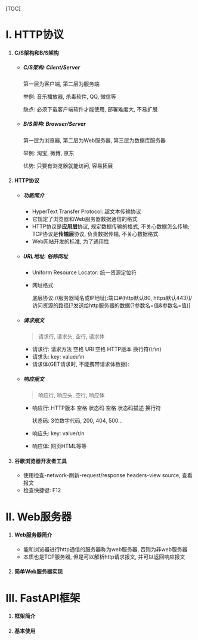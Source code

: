 [TOC]

# I. HTTP协议

1. #### C/S架构和B/S架构

    - ##### C/S架构: Client/Server

        第一层为客户端, 第二层为服务端

        举例: 音乐播放器, 杀毒软件, QQ, 微信等

        缺点: 必须下载客户端软件才能使用, 部署难度大, 不易扩展

    - ##### B/S架构: Browser/Server

        第一层为浏览器, 第二层为Web服务器, 第三层为数据库服务器

        举例: 淘宝, 微博, 京东

        优势: 只要有浏览器就能访问, 容易拓展

2. #### HTTP协议

    - ##### 功能简介

        - HyperText Transfer Protocol: 超文本传输协议
        - 它规定了浏览器和Web服务器数据通信的格式
        - HTTP协议是**应用层**协议, 规定数据传输的格式, 不关心数据怎么传输; TCP协议是**传输层**协议, 负责数据传输, 不关心数据格式
        - Web网站开发的标准, 为了通用性

    - ##### URL地址: 俗称网址

        - Uniform Resource Locator: 统一资源定位符

        - 网址格式:

            底层协议://服务器域名或IP地址[:端口#(http默认80, https默认443)]/访问资源的路径[?发送给http服务器的数据(?参数名=值&参数名=值)]

    - ##### 请求报文

        > 请求行, 请求头, 空行, 请求体

        - 请求行: 请求方法 空格 URI 空格 HTTP版本 换行符(\r\n)
        - 请求头: key: value\r\n
        - 请求体(GET请求时, 不能携带请求体数据): 

    - ##### 响应报文

        > 响应行, 响应头, 空行, 响应体

        - 响应行: HTTP版本 空格 状态码 空格 状态码描述 换行符

            状态码: 3位数字代码, 200, 404, 500...

        - 响应头: key: value/r/n

        - 响应体: 网页HTML等等

3. #### 谷歌浏览器开发者工具

    - 使用检查-network-刷新-request/response headers-view source, 查看报文
    - 检查快捷键: F12

# II. Web服务器

1. #### Web服务器简介

    - 能和浏览器进行http通信的服务器称为web服务器, 否则为非web服务器
    - 本质也是TCP服务器, 但是可以解析http请求报文, 并可以返回响应报文

2. #### 简单Web服务器实现

# III. FastAPI框架

1. #### 框架简介

2. #### 基本使用